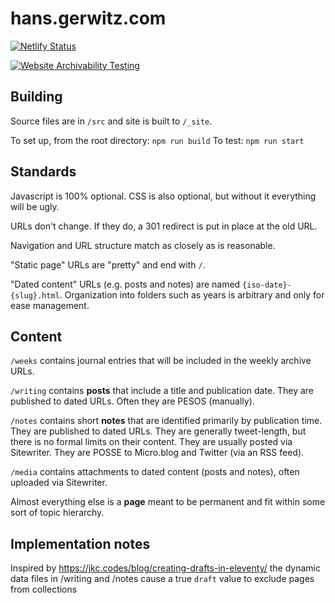 # hans.gerwitz.com

[![Netlify Status](https://api.netlify.com/api/v1/badges/5c7e6706-a749-45da-b3ef-f8b74826d030/deploy-status)](https://app.netlify.com/sites/hgc-v12/deploys)

[![Website Archivability Testing](http://archiveready.com/img/archiveready-badge.png)](http://archiveready.com/check?url=https://hans.gerwitz.com/)

## Building

Source files are in `/src` and site is built to `/_site`.

To set up, from the root directory: `npm run build`
To test: `npm run start`

## Standards

Javascript is 100% optional. CSS is also optional, but without it everything will be ugly.

URLs don't change. If they do, a 301 redirect is put in place at the old URL.

Navigation and URL structure match as closely as is reasonable.

"Static page" URLs are "pretty" and end with `/`.

"Dated content" URLs (e.g. posts and notes) are named `{iso-date}-{slug}.html`. Organization into folders such as years is arbitrary and only for ease management.

## Content

`/weeks` contains journal entries that will be included in the weekly archive URLs.

`/writing` contains **posts** that include a title and publication date. They are published to dated URLs. Often they are PESOS (manually).

`/notes` contains short **notes** that are identified primarily by publication time. They are published to dated URLs. They are generally tweet-length, but there is no formal limits on their content. They are usually posted via Sitewriter. They are POSSE to Micro.blog and Twitter (via an RSS feed).

`/media` contains attachments to dated content (posts and notes), often uploaded via Sitewriter.

Almost everything else is a **page** meant to be permanent and fit within some sort of topic hierarchy.

## Implementation notes

Inspired by https://jkc.codes/blog/creating-drafts-in-eleventy/ the dynamic data files in /writing and /notes cause a true `draft` value to exclude pages from collections
